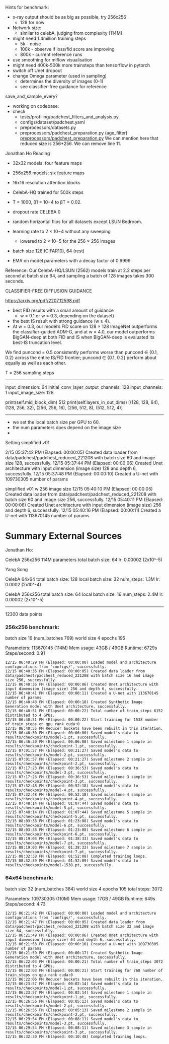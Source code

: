 Hints for benchmark:
- x-ray output should be as big as possible, try 256x256
	- 128 for now
- Network size:
	- similar to celebA, judging from complexity (114M)
- might need 1.4million training steps
	- 5k - noise
	- 100k - observe if loss/fid score are improving
	- 800k - current reference runs
- use smoothing for mlflow visualisation
- might need 400k-500k more trainsteps than tensorflow in pytorch
- switch off Unet dropout
- change Omega parameter (used in sampling)
	- determines the diversity of images (0-1)
	- see classifier-free guidance for reference




save_and_sample_every?


- working on codebase:
- check 
	- tests/profiling/padchest_filters_and_analysis.py
	- configs/dataset/padchest.yaml
	- preprocessors/datasets.py
	- preprocessors/padchest_preparation.py (age_filter)
[preprocessors/padchest_preparation.py](https://github.com/1QB-Information-Technologies/Diffusion-models/pull/618/files/f15e39b857459bf0b4a1bdba40f7a96c44b9d945#diff-c5427a6920793ec2a6438735cbac8b19b0ac2d27c4fad0319b29ae7b396b390a "preprocessors/padchest_preparation.py")
We can mention here that reduced size is 256*256.
We can remove line 11.




Jonathan Ho Reading

- 32x32 models: four feature maps
- 256x256 models: six feature maps
- 16x16 resolution attention blocks
- CelebA-HQ trained for 500k steps

- T = 1000, β1 = 10−4 to βT = 0.02.
- dropout rate CELEBA 0
- random horizontal flips for all datasets except LSUN Bedroom.
- learning rate to 2 × 10−4 without any sweeping
	- lowered to 2 × 10−5 for the 256 × 256 images

- batch size 128 (CIFAR10), 64 (rest) 
- EMA on model parameters with a decay factor of 0.9999

Reference:
Our CelebA-HQ/LSUN (2562) models train at 2.2 steps per second at batch size 64, and sampling a batch of 128 images takes 300 seconds.

CLASSIFIER-FREE DIFFUSION GUIDANCE

https://arxiv.org/pdf/2207.12598.pdf
- best FID results with a small amount of guidance 
	- w = 0.1 or w = 0.3, depending on the dataset)
- the best IS result with strong guidance (w ≥ 4). 
- At w = 0.3, our model’s FID score on 128 × 128 ImageNet outperforms the classifier-guided ADM-G, and at w = 4.0, our model outperforms BigGAN-deep at both FID and IS when BigGAN-deep is evaluated its best-IS truncation level.

We find puncond = 0.5 consistently performs worse than puncond ∈ {0.1, 0.2} across the entire IS/FID frontier; puncond ∈ {0.1, 0.2} perform about equally as well as each other.

T = 256 sampling steps


------------------------

input_dimension: 64
initial_conv_layer_output_channels: 128
input_channels: 1
input_image_size: 128

print(self.mid_block_dim)
512
print(self.layers_in_out_dims)
[(128, 128, 64), (128, 256, 32), (256, 256, 16), (256, 512, 8), (512, 512, 4)]


-------------------
- we set the local batch size per GPU to 60.
- the num parameters does depend on the image size
- 


Setting simplified v01

2/15 05:37:42 PM (Elapsed: 00:00:05) Created data loader from data/padchest/padchest_reduced_221208 with batch size 60 and image size 128, successfully.
12/15 05:37:44 PM (Elapsed: 00:00:06) Created Unet architecture with input dimension (image size) 128 and depth 6, successfully.
12/15 05:37:48 PM (Elapsed: 00:00:10) Created a U-net with 109730305 number of params

simplified v01 w 256 image size
12/15 05:40:10 PM (Elapsed: 00:00:05) Created data loader from data/padchest/padchest_reduced_221208 with batch size 60 and image size 256, successfully.
12/15 05:40:11 PM (Elapsed: 00:00:06) Created Unet architecture with input dimension (image size) 256 and depth 6, successfully.
12/15 05:40:16 PM (Elapsed: 00:00:11) Created a U-net with 113670145 number of params


# Summary External Sources

Jonathan Ho:

CelebA 256x256
114M parameters
total batch size: 64 
lr: 0.00002 (2x10^-5)


Yang Song

CelebA 64x64
total batch size: 128
local batch size: 32
num_steps: 1.3M
lr: 0.0002 (2x10^-4)

CelebA 256x256
total batch size: 64
local batch size: 16
num_steps: 2.4M
lr: 0.00002 (2x10^-5)


----
12300 data points


### 256x256 benchmark:
batch size 16
(num_batches 769)
world size 4
epochs 195


Parameters: 113670145 (114M)
Mem usage: 43GB / 49GB
Runtime: 6729s
Steps/second: 0.91

	12/15 06:40:29 PM (Elapsed: 00:00:00) Loaded model and architecture configurations from 'configs/', successfully.
	12/15 06:40:35 PM (Elapsed: 00:00:05) Created data loader from data/padchest/padchest_reduced_221208 with batch size 16 and image size 256, successfully.
	12/15 06:40:36 PM (Elapsed: 00:00:06) Created Unet architecture with input dimension (image size) 256 and depth 6, successfully.
	12/15 06:40:41 PM (Elapsed: 00:00:11) Created a U-net with 113670145 number of params
	12/15 06:40:48 PM (Elapsed: 00:00:18) Created Synthetic Image Generation model with Unet architecture, successfully.
	12/15 06:40:51 PM (Elapsed: 00:00:22) Total number of train_steps 6152 distributed to 4 GPUs.
	12/15 06:40:51 PM (Elapsed: 00:00:22) Start training for 1538 number of train_steps on gpu rank cuda:0
	12/15 06:40:55 PM Reducer buckets have been rebuilt in this iteration.
	12/15 06:46:30 PM (Elapsed: 00:06:00) Saved model's data to results/checkpoints/model-1.pt, successfully.
	12/15 06:46:30 PM (Elapsed: 00:06:00) Saved milestone 1 sample in results/checkpoints/checkpoint-1.pt, successfully.
	12/15 07:01:57 PM (Elapsed: 00:21:27) Saved model's data to results/checkpoints/model-2.pt, successfully.
	12/15 07:01:57 PM (Elapsed: 00:21:27) Saved milestone 2 sample in results/checkpoints/checkpoint-2.pt, successfully.
	12/15 07:17:23 PM (Elapsed: 00:36:53) Saved model's data to results/checkpoints/model-3.pt, successfully.
	12/15 07:17:23 PM (Elapsed: 00:36:53) Saved milestone 3 sample in results/checkpoints/checkpoint-3.pt, successfully.
	12/15 07:32:48 PM (Elapsed: 00:52:18) Saved model's data to results/checkpoints/model-4.pt, successfully.
	12/15 07:32:48 PM (Elapsed: 00:52:18) Saved milestone 4 sample in results/checkpoints/checkpoint-4.pt, successfully.
	12/15 07:48:14 PM (Elapsed: 01:07:44) Saved model's data to results/checkpoints/model-5.pt, successfully.
	12/15 07:48:14 PM (Elapsed: 01:07:44) Saved milestone 5 sample in results/checkpoints/checkpoint-5.pt, successfully.
	12/15 08:03:38 PM (Elapsed: 01:23:08) Saved model's data to results/checkpoints/model-6.pt, successfully.
	12/15 08:03:38 PM (Elapsed: 01:23:08) Saved milestone 6 sample in results/checkpoints/checkpoint-6.pt, successfully.
	12/15 08:19:03 PM (Elapsed: 01:38:33) Saved model's data to results/checkpoints/model-7.pt, successfully.
	12/15 08:19:03 PM (Elapsed: 01:38:33) Saved milestone 7 sample in results/checkpoints/checkpoint-7.pt, successfully.
	12/15 08:32:38 PM (Elapsed: 01:52:08) Completed training loops.
	12/15 08:32:39 PM (Elapsed: 01:52:09) Saved model's data to results/checkpoints/model-1538.pt, successfully.

### 64x64 benchmark:
batch size 32
(num_batches 384)
world size 4
epochs 105
total steps: 3072

Parameters: 109730305 (110M)
Mem usage: 17GB / 49GB
Runtime: 649s
Steps/second: 4.73


	12/15 06:21:42 PM (Elapsed: 00:00:00) Loaded model and architecture configurations from 'configs/', successfully.
	12/15 06:21:47 PM (Elapsed: 00:00:05) Created data loader from data/padchest/padchest_reduced_221208 with batch size 32 and image size 64, successfully.
	12/15 06:21:49 PM (Elapsed: 00:00:06) Created Unet architecture with input dimension (image size) 64 and depth 6, successfully.
	12/15 06:21:53 PM (Elapsed: 00:00:10) Created a U-net with 109730305 number of params
	12/15 06:21:59 PM (Elapsed: 00:00:17) Created Synthetic Image Generation model with Unet architecture, successfully.
	12/15 06:22:03 PM (Elapsed: 00:00:21) Total number of train_steps 3072 distributed to 4 GPUs.
	12/15 06:22:03 PM (Elapsed: 00:00:21) Start training for 768 number of train_steps on gpu rank cuda:0
	12/15 06:22:06 PM Reducer buckets have been rebuilt in this iteration.
	12/15 06:23:57 PM (Elapsed: 00:02:14) Saved model's data to results/checkpoints/model-1.pt, successfully.
	12/15 06:23:57 PM (Elapsed: 00:02:14) Saved milestone 1 sample in results/checkpoints/checkpoint-1.pt, successfully.
	12/15 06:26:56 PM (Elapsed: 00:05:13) Saved model's data to results/checkpoints/model-2.pt, successfully.
	12/15 06:26:56 PM (Elapsed: 00:05:13) Saved milestone 2 sample in results/checkpoints/checkpoint-2.pt, successfully.
	12/15 06:29:54 PM (Elapsed: 00:08:11) Saved model's data to results/checkpoints/model-3.pt, successfully.
	12/15 06:29:54 PM (Elapsed: 00:08:11) Saved milestone 3 sample in results/checkpoints/checkpoint-3.pt, successfully.
	12/15 06:32:30 PM (Elapsed: 00:10:48) Completed training loops.